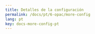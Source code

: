 ```yaml
---
title: Detalles de la configuración
permalink: /docs/pt/6-opac/more-config
lang: pt
key: docs-more-config-pt
---
```

